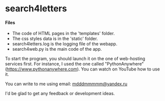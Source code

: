 # search4letters

#### Files
 - The code of HTML pages in the 'templates' folder.
 - The css styles data is in the 'static' folder.
 - search4letters.log is the logging file of the webapp.
 - search4web.py is the main code of the app.

To start the program, you should launch it on the one of web-hosting services first. 
For instance, I used the one called "PythonAnywhere" (https://www.pythonanywhere.com).
You can watch on YouTube how to use it.

You can write to me using email: mdddmmmmm@yandex.ru

I'd be glad to get any feedback or development ideas.
